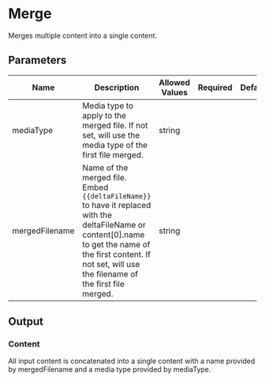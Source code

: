 # Merge
Merges multiple content into a single content.

## Parameters
| Name           | Description                                                                                                                                                                                                            | Allowed Values | Required | Default |
|----------------|------------------------------------------------------------------------------------------------------------------------------------------------------------------------------------------------------------------------|----------------|:--------:|:-------:|
| mediaType      | Media type to apply to the merged file. If not set, will use the media type of the first file merged.                                                                                                                  | string         |          |         |
| mergedFilename | Name of the merged file. Embed ```{{deltaFileName}}``` to have it replaced with the deltaFileName or content[0].name to get the name of the first content. If not set, will use the filename of the first file merged. | string         |          |         |

## Output
### Content
All input content is concatenated into a single content with a name provided by
mergedFilename and a media type provided by mediaType.

